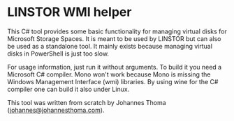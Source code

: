 # LINSTOR WMI helper

This C# tool provides some basic functionality for
managing virtual disks for Microsoft Storage Spaces.
It is meant to be used by LINSTOR but can also
be used as a standalone tool. It mainly exists
because managing virtual disks in PowerShell is
just too slow.

For usage information, just run it without arguments.
To build it you need a Microsoft C# compiler. Mono
won't work because Mono is missing the Windows
Management Interface (wmi) libraries. By using wine
for the C# compiler one can build it also under
Linux.

This tool was written from scratch by Johannes
Thoma (johannes@johannesthoma.com).
